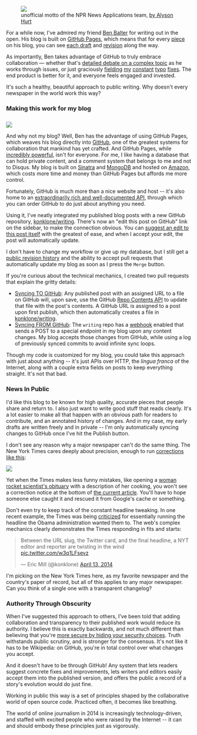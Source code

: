 <figure>
<a href="https://twitter.com/alykat/status/347719216499130369" target="_blank"><img src="/assets/images/blog/syncing/work-in-public.jpg" /></a>
<figcaption>unofficial motto of the NPR News Applications team, <a href="http://www.flickr.com/photos/alykat/9093785148/">by Alyson Hurt</a></figcaption>
</figure>

For a while now, I've admired my friend [Ben Balter](https://twitter.com/benbalter) for writing out in the open. His blog is built on [GitHub Pages](https://pages.github.com/), which means that for every [piece](http://ben.balter.com/2014/03/21/want-to-innovate-in-government-focus-on-culture/) on his blog, you can see [each draft](https://github.com/benbalter/benbalter.github.com/commits/master/_posts/2014-03-21-want-to-innovate-in-government-focus-on-culture.md) and [revision](https://github.com/benbalter/benbalter.github.com/commit/d39bfec676299afed1c1018cd83a15f31a81ad8e) along the way. 

As importantly, Ben takes advantage of GitHub to truly embrace collaboration — whether that's [detailed debate on a complex topic](https://github.com/benbalter/benbalter.github.com/pull/98) as he works through issues, or just graciously [fielding](https://github.com/benbalter/benbalter.github.com/pull/108) 
[my](https://github.com/benbalter/benbalter.github.com/pull/105) [constant](https://github.com/benbalter/benbalter.github.com/pull/91) [typo](https://github.com/benbalter/benbalter.github.com/pull/77) [fixes](https://github.com/benbalter/benbalter.github.com/pull/99). The end product is better for it, and everyone feels engaged and invested.

It's such a healthy, beautiful approach to public writing. Why doesn't every newspaper in the world work this way?

### Making this work for my blog

<img style="padding-top: 10px" class="border" src="/assets/images/blog/syncing/github-diff-2.png" />

And why not my blog? Well, Ben has the advantage of using GitHub Pages, which weaves his blog directly into [GitHub](https://github.com), one of the greatest systems for collaboration that mankind has yet crafted. And GitHub Pages, while [incredibly powerful](https://konklone.com/post/the-power-and-potential-of-github-pages), isn't for everyone. For me, I like having a database that can hold private content, and a comment system that belongs to me and not to Disqus. My blog is built on [Sinatra](http://www.sinatrarb.com/) and [MongoDB](https://www.mongodb.org/) and hosted on [Amazon](https://aws.amazon.com/ec2/), which costs more time and money than GitHub Pages but affords me more control.

Fortunately, GitHub is much more than a nice website and host -- it's also home to an [extraordinarily rich and well-documented API](https://developer.github.com/v3/), through which you can order GitHub to do just about anything you need. 

Using it, I've neatly integrated my published blog posts with a new GitHub repository, [konklone/writing](https://github.com/konklone/writing). There's now an "edit this post on GitHub" link on the sidebar, to make the connection obvious. You can [suggest an edit to this post itself](https://github.com/konklone/writing/edit/master/blog/syncing-a-handcrafted-blog-with-github.md) with the greatest of ease, and when I accept your edit, the post will automatically update.

I don't have to change my workflow or give up my database, but I still get a [public revision history](https://github.com/konklone/writing/commits/master/blog/switch-to-https-now-for-free.md) and the ability to accept pull requests that automatically update my blog as soon as I press the `Merge` button.

If you're curious about the technical mechanics, I created two pull requests that explain the gritty details:

* [Syncing TO GitHub](https://github.com/konklone/konklone/pull/125): Any published post with an assigned URL to a file on GitHub will, upon save, use the GitHub [Repo Contents API](https://developer.github.com/v3/repos/contents/) to update that file with the post's contents. A GitHub URL is assigned to a post upon first publish, which then automatically creates a file in [konklone/writing](https://github.com/konklone/writing).
* [Syncing FROM GitHub](https://github.com/konklone/konklone/pull/126): The `writing` repo has a [webhook](https://github.com/blog/1778-webhooks-level-up) enabled that sends a POST to a special endpoint in my blog upon any content changes. My blog accepts those changes from GitHub, while using a log of previously synced commits to avoid infinite sync loops.

Though my code is customized for my blog, you could take this approach with just about anything -- it's just APIs over HTTP, the *lingua franca* of the Internet, along with a couple extra fields on posts to keep everything straight. It's not that bad.

### News In Public

I'd like this blog to be known for high quality, accurate pieces that people share and return to. I also just want to write good stuff that reads clearly. It's a lot easier to make all that happen with an obvious path for readers to contribute, and an annotated history of changes. And in my case, my early drafts are written freely and in private -- I'm only automatically syncing changes to GitHub once I've hit the Publish button.

I don't see any reason why a major newspaper can't do the same thing. The New York Times cares deeply about precision, enough to run <a href="http://www.nytimes.com/2011/12/26/us/navigating-love-and-autism.html">corrections like this</a>:

<a href="http://www.nytimes.com/2011/12/26/us/navigating-love-and-autism.html"><img src="/assets/images/blog/syncing/correction.png" class="border" /></a>

Yet when the Times makes less funny mistakes, like opening a [woman rocket scientist's obituary](http://www.thedailybeast.com/articles/2013/03/31/new-york-times-changes-sexist-obit.html) with a description of her cooking, you won't see a correction notice at the bottom of [the current article](http://www.nytimes.com/2013/03/31/science/space/yvonne-brill-rocket-scientist-dies-at-88.html?pagewanted=all&_r=0). You'll have to hope someone else caught it and rescued it from Google's cache or something.

Don't even try to keep track of the constant headline tweaking. In one recent example, the Times was being [criticized](https://twitter.com/dangillmor/status/455130457223725057) for essentially running the headline the Obama administration wanted them to. The web's complex mechanics clearly demonstrates the Times responding in fits and starts:

<blockquote class="twitter-tweet" lang="en"><p>Between the URL slug, the Twitter card, and the final headline, a NYT editor and reporter are twisting in the wind <a href="http://t.co/w3q1LFsevz">pic.twitter.com/w3q1LFsevz</a></p>— Eric Mill (@konklone) <a href="https://twitter.com/konklone/statuses/455134683940925441">April 13, 2014</a></blockquote>
<script async src="//platform.twitter.com/widgets.js" charset="utf-8"></script>

I'm picking on the New York Times here, as my favorite newspaper and the country's paper of record, but all of this applies to any major newspaper. Can you think of a single one with a transparent changelog?

### Authority Through Obscurity

When I've suggested this approach to others, I've been told that adding collaboration and transparency to their published work would reduce its authority. I believe this is exactly backwards, and not much different than believing that you're [more secure by hiding your security choices](http://lists.w3.org/Archives/Public/site-comments/2014May/0002.html). Truth withstands public scrutiny, and is stronger for the consensus. It's not like it has to be Wikipedia: on GitHub, you're in total control over what changes you accept.

And it doesn't have to be through GitHub! Any system that lets readers suggest concrete fixes and improvements, lets writers and editors easily accept them into the published version, and offers the public a record of a story's evolution would do just fine.

Working in public this way is a set of principles shaped by the collaborative world of open source code. Practiced often, it becomes like breathing. 

The world of online journalism in 2014 is increasingly technology-driven, and staffed with excited people who were raised by the Internet -- it can and should embody these principles just as vigorously.